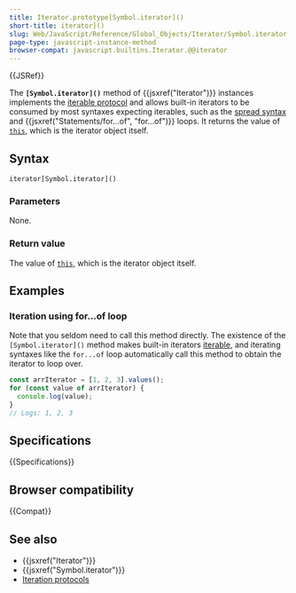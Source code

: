 ```yaml
---
title: Iterator.prototype[Symbol.iterator]()
short-title: iterator]()
slug: Web/JavaScript/Reference/Global_Objects/Iterator/Symbol.iterator
page-type: javascript-instance-method
browser-compat: javascript.builtins.Iterator.@@iterator
---
```


{{JSRef}}

The **`[Symbol.iterator]()`** method of {{jsxref("Iterator")}} instances implements the [iterable protocol](/en-US/docs/Web/JavaScript/Reference/Iteration_protocols) and allows built-in iterators to be consumed by most syntaxes expecting iterables, such as the [spread syntax](/en-US/docs/Web/JavaScript/Reference/Operators/Spread_syntax) and {{jsxref("Statements/for...of", "for...of")}} loops. It returns the value of [`this`](/en-US/docs/Web/JavaScript/Reference/Operators/this), which is the iterator object itself.

## Syntax

```js-nolint
iterator[Symbol.iterator]()
```

### Parameters

None.

### Return value

The value of [`this`](/en-US/docs/Web/JavaScript/Reference/Operators/this), which is the iterator object itself.

## Examples

### Iteration using for...of loop

Note that you seldom need to call this method directly. The existence of the `[Symbol.iterator]()` method makes built-in iterators [iterable](/en-US/docs/Web/JavaScript/Reference/Iteration_protocols#the_iterable_protocol), and iterating syntaxes like the `for...of` loop automatically call this method to obtain the iterator to loop over.

```js
const arrIterator = [1, 2, 3].values();
for (const value of arrIterator) {
  console.log(value);
}
// Logs: 1, 2, 3
```

## Specifications

{{Specifications}}

## Browser compatibility

{{Compat}}

## See also

- {{jsxref("Iterator")}}
- {{jsxref("Symbol.iterator")}}
- [Iteration protocols](/en-US/docs/Web/JavaScript/Reference/Iteration_protocols)
